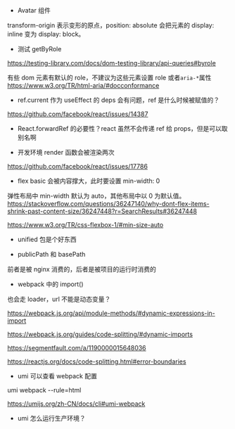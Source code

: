 - Avatar 组件

transform-origin 表示变形的原点，position: absolute 会把元素的 display: inline 变为 display: block。

- 测试 getByRole

https://testing-library.com/docs/dom-testing-library/api-queries#byrole

有些 dom 元素有默认的 role，不建议为这些元素设置 role 或者`aria-*`属性
https://www.w3.org/TR/html-aria/#docconformance

- ref.current 作为 useEffect 的 deps 会有问题，ref 是什么时候被赋值的？

https://github.com/facebook/react/issues/14387

- React.forwardRef 的必要性？react 虽然不会传递 ref 给 props，但是可以取别名啊

- 开发环境 render 函数会被渲染两次

https://github.com/facebook/react/issues/17786

- flex basic 会被内容撑大，此时要设置 min-width: 0

弹性布局中 min-width 默认为 auto，其他布局中以 0 为默认值。
https://stackoverflow.com/questions/36247140/why-dont-flex-items-shrink-past-content-size/36247448?r=SearchResults#36247448

https://www.w3.org/TR/css-flexbox-1/#min-size-auto

- unified 包是个好东西

- publicPath 和 basePath

前者是被 nginx 消费的，后者是被项目的运行时消费的

- webpack 中的 import()

也会走 loader，url 不能是动态变量？

https://webpack.js.org/api/module-methods/#dynamic-expressions-in-import

https://webpack.js.org/guides/code-splitting/#dynamic-imports

https://segmentfault.com/a/1190000015648036

https://reactjs.org/docs/code-splitting.html#error-boundaries

- umi 可以查看 webpack 配置

umi webpack --rule=html

https://umijs.org/zh-CN/docs/cli#umi-webpack

- umi 怎么运行生产环境？
